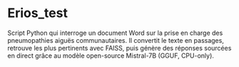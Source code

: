 # Erios_test
Script Python qui interroge un document Word sur la prise en charge des pneumopathies aiguës communautaires. Il convertit le texte en passages, retrouve les plus pertinents avec FAISS, puis génère des réponses sourcées en direct grâce au modèle open-source Mistral-7B (GGUF, CPU-only).
